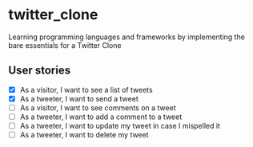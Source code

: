 # twitter_clone

Learning programming languages and frameworks by implementing the bare essentials for a Twitter Clone

## User stories

-   [x] As a visitor, I want to see a list of tweets
-   [x] As a tweeter, I want to send a tweet
-   [ ] As a visitor, I want to see comments on a tweet
-   [ ] As a tweeter, I want to add a comment to a tweet
-   [ ] As a tweeter, I want to update my tweet in case I mispelled it
-   [ ] As a tweeter, I want to delete my tweet
